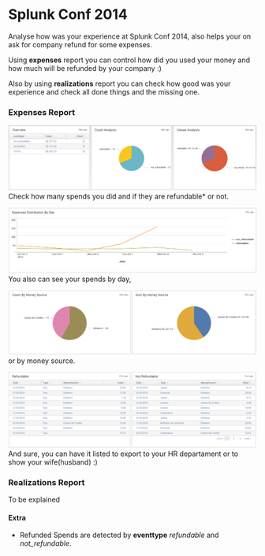 # Splunk Conf 2014 #

Analyse how was your experience at Splunk Conf 2014, also helps your on ask for company refund for some expenses.

Using **expenses** report you can control how did you used your money and how much will be refunded by your company :)

Also by using **realizations** report you can check how good was your experience and check all done things and the missing one.

### Expenses Report ###

![Expenses View 1](https://raw.githubusercontent.com/Caldas/splunkConf2014/master/Docs/PrintScreens/expenses_v1.png)
Check how many spends you did and if they are refundable* or not.

![Expenses View 2](https://raw.githubusercontent.com/Caldas/splunkConf2014/master/Docs/PrintScreens/expenses_v2.png)
You also can see your spends by day,

![Expenses View 3](https://raw.githubusercontent.com/Caldas/splunkConf2014/master/Docs/PrintScreens/expenses_v3.png)
or by money source.

![Expenses View 3](https://raw.githubusercontent.com/Caldas/splunkConf2014/master/Docs/PrintScreens/expenses_v4.png)
And sure, you can have it listed to export to your HR departament or to show your wife(husband) :)

### Realizations Report ###

To be explained

#### Extra ####

* Refunded Spends are detected by **eventtype** *refundable* and *not_refundable*. 
